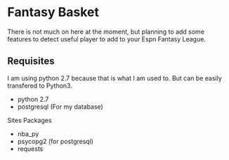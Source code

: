 # Fantasy Basket

There is not much on here at the moment, but planning to add some features to detect useful player to add to your Espn Fantasy League.

## Requisites

I am using python 2.7 because that is what I am used to. But can be easily 
transfered to Python3.
* python 2.7
* postgresql (For my database)

Sites Packages

* nba_py
* psycopg2 (for postgresql)
* requests
